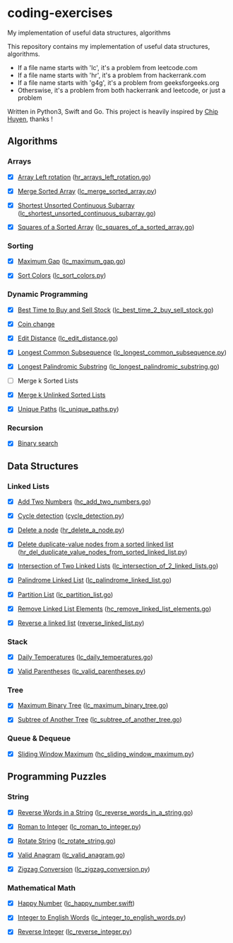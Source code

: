 # coding-exercises
My implementation of useful data structures, algorithms

This repository contains my implementation of useful data structures, algorithms.

- If a file name starts with 'lc', it's a problem from leetcode.com
- If a file name starts with 'hr', it's a problem from hackerrank.com
- If a file name starts with 'g4g', it's a problem from geeksforgeeks.org
- Otherswise, it's a problem from both hackerrank and leetcode, or just a problem

Written in Python3, Swift and Go. This project is heavily inspired by [Chip Huyen](https://github.com/chiphuyen), thanks !



Algorithms
----------

### Arrays

- [x] [Array Left rotation](https://www.hackerrank.com/challenges/ctci-array-left-rotation) ([hr_arrays_left_rotation.go](https://github.com/yuynwa/coding-exercises/blob/master/array/hr_arrays_left_rotation.go))
- [x] [Merge Sorted Array](https://leetcode.com/problems/merge-sorted-array/) ([lc_merge_sorted_array.py](https://github.com/yuynwa/coding-exercises/blob/master/array/lc_merge_sorted_array.py))
- [x] [Shortest Unsorted Continuous Subarray](https://leetcode.com/problems/shortest-unsorted-continuous-subarray/) ([lc_shortest_unsorted_continuous_subarray.go](https://github.com/yuynwa/coding-exercises/blob/master/array/lc_shortest_unsorted_continuous_subarray.go))
- [x] [Squares of a Sorted Array](https://leetcode.com/problems/squares-of-a-sorted-array/) ([lc_squares_of_a_sorted_array.go](https://github.com/yuynwa/coding-exercises/blob/master/array/lc_squares_of_a_sorted_array.go))



### Sorting

- [x] [Maximum Gap](https://leetcode.com/problems/maximum-gap/) ([lc_maximum_gap.go](https://github.com/yuynwa/coding-exercises/blob/master/sort/lc_maximum_gap.go))
- [x] [Sort Colors](https://leetcode.com/problems/sort-colors/) ([lc_sort_colors.py](https://github.com/yuynwa/coding-exercises/blob/master/sort/lc_sort_colors.py))



### Dynamic Programming

- [x] [Best Time to Buy and Sell Stock](https://leetcode.com/problems/best-time-to-buy-and-sell-stock/) ([lc_best_time_2_buy_sell_stock.go](https://github.com/yuynwa/coding-exercises/blob/master/dynamic_programming/lc_best_time_2_buy_sell_stock.go))
- [x] [Coin change](https://github.com/yuynwa/coding-exercises/blob/master/dynamic_programming/coin_change.py)
- [x] [Edit Distance](https://leetcode.com/problems/edit-distance/) ([lc_edit_distance.go](https://github.com/yuynwa/coding-exercises/blob/master/dynamic_programming/lc_edit_distance.go))
- [x] [Longest Common Subsequence](https://leetcode.com/problems/longest-common-subsequence/) ([lc_longest_common_subsequence.py](https://github.com/yuynwa/coding-exercises/blob/master/dynamic_programming/lc_longest_common_subsequence.py))
- [x] [Longest Palindromic Substring](https://leetcode.com/problems/longest-palindromic-substring//) ([lc_longest_palindromic_substring.go](https://github.com/yuynwa/coding-exercises/blob/master/dynamic_programming/lc_longest_palindromic_substring.go))
- [ ] Merge k Sorted Lists
- [x] [Merge k Unlinked Sorted Lists](https://github.com/yuynwa/coding-exercises/blob/master/merge_k_unlinked_sorted_lists.py)
- [x] [Unique Paths](https://leetcode.com/problems/unique-paths/) ([lc_unique_paths.py](https://github.com/yuynwa/coding-exercises/blob/master/dynamic_programming/lc_unique_paths.py))



### Recursion

- [x] [Binary search](https://github.com/yuynwa/coding-exercises/blob/master/recursion/binary_search.py)




Data Structures
--------------


### Linked Lists

- [x] [Add Two Numbers](https://leetcode.com/problems/add-two-numbers/) ([hc_add_two_numbers.go](https://github.com/yuynwa/coding-exercises/blob/master/linked_lists/hc_add_two_numbers.go))
- [x] [Cycle detection](https://www.hackerrank.com/challenges/detect-whether-a-linked-list-contains-a-cycle) ([cycle_detection.py](https://github.com/yuynwa/coding-exercises/blob/master/linked_lists/cycle_detection.py))
- [x] [Delete a node](https://www.hackerrank.com/challenges/delete-a-node-from-a-linked-list) ([hr_delete_a_node.py](https://github.com/yuynwa/coding-exercises/blob/master/linked_lists/hr_delete_a_node.py))
- [x] [Delete duplicate-value nodes from a sorted linked list](https://www.hackerrank.com/challenges/delete-duplicate-value-nodes-from-a-sorted-linked-list) ([hr_del_duplicate_value_nodes_from_sorted_linked_list.py](https://github.com/yuynwa/coding-exercises/blob/master/linked_lists/hr_del_duplicate_value_nodes_from_sorted_linked_list.py))
- [x] [Intersection of Two Linked Lists](https://leetcode.com/problems/intersection-of-two-linked-lists/) ([lc_intersection_of_2_linked_lists.go](https://github.com/yuynwa/coding-exercises/blob/master/linked_lists/lc_intersection_of_2_linked_lists.go))
- [x] [Palindrome Linked List](https://leetcode.com/problems/palindrome-linked-list/) ([lc_palindrome_linked_list.go](https://github.com/yuynwa/coding-exercises/blob/master/linked_lists/lc_palindrome_linked_list.go))
- [x] [Partition List](https://leetcode.com/problems/partition-list/) ([lc_partition_list.go](https://github.com/yuynwa/coding-exercises/blob/master/linked_lists/lc_partition_list.go))
- [x] [Remove Linked List Elements](https://leetcode.com/problems/remove-linked-list-elements/) ([hc_remove_linked_list_elements.go](https://github.com/yuynwa/coding-exercises/blob/master/linked_lists/hc_remove_linked_list_elements.go))
- [x] [Reverse a linked list](https://www.hackerrank.com/challenges/reverse-a-linked-list) ([reverse_linked_list.py](https://github.com/yuynwa/coding-exercises/blob/master/linked_lists/reverse_linked_list.py))


### Stack

- [x] [Daily Temperatures](https://leetcode.com/problems/daily-temperatures/) ([lc_daily_temperatures.go](https://github.com/yuynwa/coding-exercises/blob/master/stack/lc_daily_temperatures.go))
- [x] [Valid Parentheses](https://leetcode.com/problems/valid-parentheses/) ([lc_valid_parentheses.py](https://github.com/yuynwa/coding-exercises/blob/master/stack/lc_valid_parentheses.py))


### Tree

- [x] [Maximum Binary Tree](https://leetcode.com/problems/maximum-binary-tree/) ([lc_maximum_binary_tree.go](https://github.com/yuynwa/coding-exercises/blob/master/tree/lc_maximum_binary_tree.go))
- [x] [Subtree of Another Tree](https://leetcode.com/problems/subtree-of-another-tree/) ([lc_subtree_of_another_tree.go](https://github.com/yuynwa/coding-exercises/blob/master/tree/lc_subtree_of_another_tree.go))



### Queue & Dequeue

- [x] [Sliding Window Maximum](https://leetcode.com/problems/sliding-window-maximum/) ([hc_sliding_window_maximum.py](https://github.com/yuynwa/coding-exercises/blob/master/queue/hc_sliding_window_maximum.py))



Programming Puzzles
-------------------

### String

- [x] [Reverse Words in a String](https://leetcode.com/problems/reverse-words-in-a-string/) ([lc_reverse_words_in_a_string.go](https://github.com/yuynwa/coding-exercises/blob/master/string/lc_reverse_words_in_a_string.go))
- [x] [Roman to Integer](https://leetcode.com/problems/roman-to-integer/) ([lc_roman_to_integer.py](https://github.com/yuynwa/coding-exercises/blob/master/string/lc_roman_to_integer.py))
- [x] [Rotate String](https://leetcode.com/problems/rotate-string/) ([lc_rotate_string.go](https://github.com/yuynwa/coding-exercises/blob/master/string/lc_rotate_string.go))
- [x] [Valid Anagram](https://leetcode.com/problems/valid-anagram/) ([lc_valid_anagram.go](https://github.com/yuynwa/coding-exercises/blob/master/string/lc_valid_anagram.go))
- [x] [Zigzag Conversion](https://leetcode.com/problems/zigzag-conversion/) ([lc_zigzag_conversion.py](https://github.com/yuynwa/coding-exercises/blob/master/string/lc_zigzag_conversion.py))



### Mathematical Math

- [x] [Happy Number](https://leetcode.com/problems/happy-number/) ([lc_happy_number.swift](https://github.com/yuynwa/coding-exercises/blob/master/math/lc_happy_number.swift))
- [x] [Integer to English Words](https://leetcode.com/problems/integer-to-english-words/) ([lc_integer_to_english_words.py](https://github.com/yuynwa/coding-exercises/blob/master/math/lc_integer_to_english_words.py))
- [x] [Reverse Integer](https://leetcode.com/problems/reverse-integer/) ([lc_reverse_integer.py](https://github.com/yuynwa/coding-exercises/blob/master/math/lc_reverse_integer.py))

